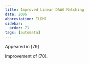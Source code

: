 ```yaml
---
title: Improved Linear DAWG Matching
date: 2006
abbreviation: ILDM1
sidebar:
  order: 71
tags: [automata]
---
```


Appeared in [79]

Improvement of (70).
